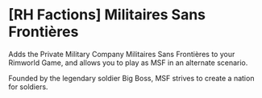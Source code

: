 # [RH Factions] Militaires Sans Frontières

Adds the Private Military Company Militaires Sans Frontières to your Rimworld Game, and allows you to play as MSF in an alternate scenario.

Founded by the legendary soldier Big Boss, MSF strives to create a nation for soldiers.
